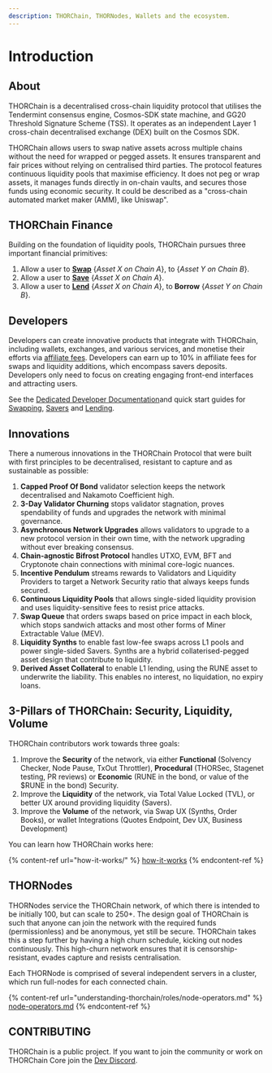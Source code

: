 ```yaml
---
description: THORChain, THORNodes, Wallets and the ecosystem.
---
```


# Introduction

## About

THORChain is a decentralised cross-chain liquidity protocol that utilises the Tendermint consensus engine, Cosmos-SDK state machine, and GG20 Threshold Signature Scheme (TSS). It operates as an independent Layer 1 cross-chain decentralised exchange (DEX) built on the Cosmos SDK.

THORChain allows users to swap native assets across multiple chains without the need for wrapped or pegged assets. It ensures transparent and fair prices without relying on centralised third parties. The protocol features continuous liquidity pools that maximise efficiency. It does not peg or wrap assets, it manages funds directly in on-chain vaults, and secures those funds using economic security. It could be described as a "cross-chain automated market maker (AMM), like Uniswap".

## THORChain Finance

Building on the foundation of liquidity pools, THORChain pursues three important financial primitives:

1. Allow a user to **[Swap](./thorchain-finance/continuous-liquidity-pools.md)** {_Asset X on Chain A_}, to {_Asset Y on Chain B_}.
2. Allow a user to **[Save](./thorchain-finance/savings.md)** {_Asset X on Chain A_}.
3. Allow a user to **[Lend](./thorchain-finance/lending.md)** {_Asset X on Chain A_}, to **Borrow** {_Asset Y on Chain B_}.

## Developers

Developers can create innovative products that integrate with THORChain, including wallets, exchanges, and various services, and monetise their efforts via [affiliate fees](https://dev.thorchain.org/concepts/fees.html?highlight=aff#affiliate-fee). Developers can earn up to 10% in affiliate fees for swaps and liquidity additions, which encompass savers deposits. Developers only need to focus on creating engaging front-end interfaces and attracting users.

See the [Dedicated Developer Documentation](https://dev.thorchain.org/)and quick start guides for [Swapping](https://dev.thorchain.org/swap-guide/quickstart-guide.html), [Savers](https://dev.thorchain.org/saving-guide/quickstart-guide.html) and [Lending](https://dev.thorchain.org/lending/quick-start-guide.html).

## Innovations

There a numerous innovations in the THORChain Protocol that were built with first principles to be decentralised, resistant to capture and as sustainable as possible:

1. **Capped Proof Of Bond** validator selection keeps the network decentralised and Nakamoto Coefficient high.
2. **3-Day Validator Churning** stops validator stagnation, proves spendability of funds and upgrades the network with minimal governance.
3. **Asynchronous Network Upgrades** allows validators to upgrade to a new protocol version in their own time, with the network upgrading without ever breaking consensus.
4. **Chain-agnostic Bifrost Protocol** handles UTXO, EVM, BFT and Cryptonote chain connections with minimal core-logic nuances.
5. **Incentive Pendulum** streams rewards to Validators and Liquidity Providers to target a Network Security ratio that always keeps funds secured.
6. **Continuous Liquidity Pools** that allows single-sided liquidity provision and uses liquidity-sensitive fees to resist price attacks.
7. **Swap Queue** that orders swaps based on price impact in each block, which stops sandwich attacks and most other forms of Miner Extractable Value (MEV).
8. **Liquidity Synths** to enable fast low-fee swaps across L1 pools and power single-sided Savers. Synths are a hybrid collaterised-pegged asset design that contribute to liquidity.
9. **Derived Asset Collateral** to enable L1 lending, using the RUNE asset to underwrite the liability. This enables no interest, no liquidation, no expiry loans.

## 3-Pillars of THORChain: Security, Liquidity, Volume

THORChain contributors work towards three goals:

1. Improve the **Security** of the network, via either **Functional** (Solvency Checker, Node Pause, TxOut Throttler), **Procedural** (THORSec, Stagenet testing, PR reviews) or **Economic** (RUNE in the bond, or value of the $RUNE in the bond) Security.
2. Improve the **Liquidity** of the network, via Total Value Locked (TVL), or better UX around providing liquidity (Savers).
3. Improve the **Volume** of the network, via Swap UX (Synths, Order Books), or wallet Integrations (Quotes Endpoint, Dev UX, Business Development)

You can learn how THORChain works here:

{% content-ref url="how-it-works/" %}
[how-it-works](how-it-works/)
{% endcontent-ref %}

## THORNodes

THORNodes service the THORChain network, of which there is intended to be initially 100, but can scale to 250+. The design goal of THORChain is such that anyone can join the network with the required funds (permissionless) and be anonymous, yet still be secure. THORChain takes this a step further by having a high churn schedule, kicking out nodes continuously. This high-churn network ensures that it is censorship-resistant, evades capture and resists centralisation.

Each THORNode is comprised of several independent servers in a cluster, which run full-nodes for each connected chain.

{% content-ref url="understanding-thorchain/roles/node-operators.md" %}
[node-operators.md](understanding-thorchain/roles/node-operators.md)
{% endcontent-ref %}

## CONTRIBUTING

THORChain is a public project. If you want to join the community or work on THORChain Core join the [Dev Discord](https://discord.gg/kvZhpEtHAw).
